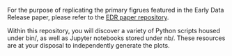 For the purpose of replicating the primary figrues featured in the Early Data Release paper, please refer to the [EDR paper repository](https://github.com/desihub/edrpaper).

Within this repository, you will discover a variety of Python scripts housed under bin/, as well as Jupyter notebooks stored under nb/. These resources are at your disposal to independently generate the plots.